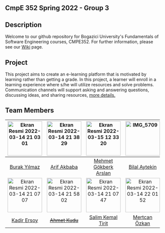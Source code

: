 ## CmpE 352 Spring 2022 - Group 3

## Description
Welcome to our github repository for Bogazici University's Fundamentals of Software Engineering courses, CMPE352. For further information, please see our [Wiki](https://github.com/bounswe/bounswe2022group3/wiki) page.

## Project
This project aims to create an e-learning platform that is motivated by learning rather than getting a grade. In this project, a learner will enroll in a learning experience where s/he will utilize resources and solve problems. Communication channels will support asking and answering questions, discussing ideas, and sharing resources, [more details.](https://github.com/bounswe/bounswe2022group3/blob/master/Project1-OLP.pdf)

## Team Members
|<img width="112" alt="Ekran Resmi 2022-03-14 21 03 01" src="https://user-images.githubusercontent.com/74921213/158238646-9729bdf8-8684-4209-8e51-8117fecb407b.png">|<img width="112" alt="Ekran Resmi 2022-03-14 21 38 29" src="https://user-images.githubusercontent.com/74921213/158239030-2df817eb-8a61-49c6-9931-ebe171601388.png">|<img width="112" alt="Ekran Resmi 2022-03-15 12 33 20" src="https://user-images.githubusercontent.com/74921213/158348595-9e52e555-7bbf-42e0-aefb-82451b5b8586.png">|<img width="112" alt="IMG_5709" src="https://user-images.githubusercontent.com/44259352/160424325-910861b5-3738-4c09-bb78-5ec07366be95.JPG">|<img width="112" alt="Ekran Resmi 2022-03-15 09 53 39" src="https://user-images.githubusercontent.com/74921213/158323080-b807e8a7-da73-4d6b-893a-d0f60002036b.png">|<img width="112" alt="Ekran Resmi 2022-03-15 09 57 06" src="https://user-images.githubusercontent.com/74921213/158323424-caee35fb-f5df-4309-a359-dc225f63f731.png">| 
|:-:|:-:|:-:|:-:|:-:|:-:| 
|[Burak Yılmaz](https://github.com/bounswe/bounswe2022group3/wiki/Burak-Y%C4%B1lmaz)|[Arif Akbaba](https://github.com/bounswe/bounswe2022group3/wiki/Arif-Akbaba) |[Mehmet Gökberk Arslan](https://github.com/bounswe/bounswe2022group3/wiki/Mehmet-G%C3%B6kberk-Arslan)|[Bilal Aytekin](https://github.com/bounswe/bounswe2022group3/wiki/Bilal-Aytekin)|[Nurlan Dadashov](https://github.com/bounswe/bounswe2022group3/wiki/Nurlan-Dadashov)|[Hatice Şule Erkul](https://github.com/bounswe/bounswe2022group3/wiki/Hatice-%C5%9Eule-Erkul)| 
|<img width="112" alt="Ekran Resmi 2022-03-14 21 07 07" src="https://user-images.githubusercontent.com/74921213/158241110-072f9962-3f80-4944-b26e-4b7d40e3c6ee.png">|<img width="112" alt="Ekran Resmi 2022-03-14 21 58 02" src="https://user-images.githubusercontent.com/74921213/158241974-db472f6f-b07f-4578-ba48-bea27f1068c9.png">|<img width="112" alt="Ekran Resmi 2022-03-14 21 07 47" src="https://user-images.githubusercontent.com/74921213/158242382-42273285-99fc-4b60-b4ee-535251c27a0e.png">|<img width="112" alt="Ekran Resmi 2022-03-14 22 01 52" src="https://user-images.githubusercontent.com/74921213/158242637-de27a783-6b5e-46bc-b802-51c2a87ed24f.png">|<img width="112" alt="Ekran Resmi 2022-03-14 22 03 29" src="https://user-images.githubusercontent.com/74921213/158242852-00aeb230-ea44-453f-831b-6609c4a9de8e.png">|<img width="112" alt="Ekran Resmi 2022-03-15 09 59 25" src="https://user-images.githubusercontent.com/74921213/158323662-1e640858-32e2-49d8-bd7f-9218afcee989.png">| 
|[Kadir Ersoy](https://github.com/bounswe/bounswe2022group3/wiki/Kadir-Ersoy)|[~~Ahmet Kudu~~](https://github.com/bounswe/bounswe2022group3/wiki/Ahmet-Kudu)|[Salim Kemal Tirit](https://github.com/bounswe/bounswe2022group3/wiki/Salim-Kemal-Tirit)|[Mertcan Özkan](https://github.com/bounswe/bounswe2022group3/wiki/Mertcan-%C3%96zkan)|[Muhammet Şen](https://github.com/bounswe/bounswe2022group3/wiki/Muhammet-%C5%9Een)|[~~Bengisu Kübra Takkin~~](https://github.com/bounswe/bounswe2022group3/wiki/Bengisu-Takkin)|

